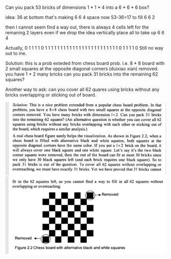 Can you pack 53 bricks of dimensions 1 * 1 * 4 into a 6 * 6 * 6 box?

idea:
36 at bottom that's making 6 6 4 space
now
53-36=17 to fill 6 6 2

then I cannot seem find a way out, there is always 4 cells left for the remaning 2 layers
even if we drop the idea vertically place all to take up 6 6 4

Actually,
0 1 1 1 1 0
1 1 1 1 1 1
1 1 1 1 1 1
1 1 1 1 1 1
1 1 1 1 1 1
0 1 1 1 1 0
Still no way out to me.


Solution:
this is a prob exteded from chess board prob. 
i.e. 8 * 8 board with 2 small squares at the opposite diagonal corners (duixiao xian) removed.
you have 1 * 2 many bricks can you pack 31 bricks into the remaining 62 squares?

Another way to ask: can you cover all 62 quares using bricks without any bricks overlapping or sticking out of board.

![alt text](box_packing_1.PNG "Analysis")
![alt text](box_packing_2.PNG "Analysis")




